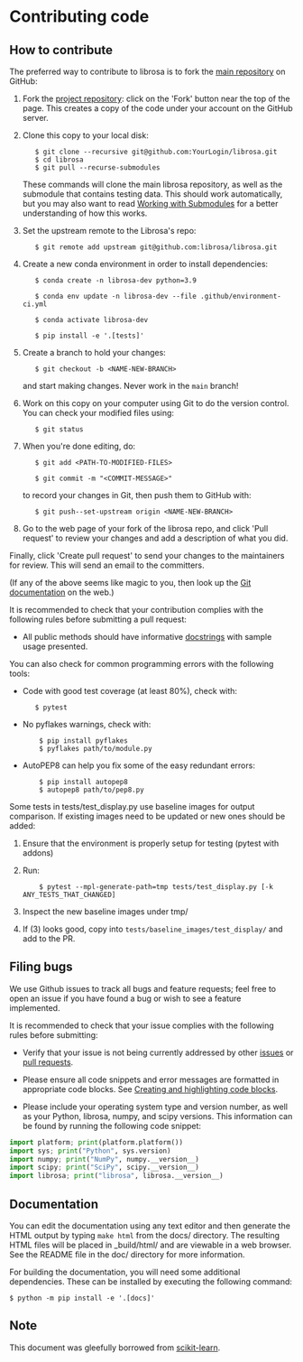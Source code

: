 
Contributing code
=================

How to contribute
-----------------

The preferred way to contribute to librosa is to fork the 
[main repository](http://github.com/librosa/librosa/) on
GitHub:

1. Fork the [project repository](http://github.com/librosa/librosa):
   click on the 'Fork' button near the top of the page. This creates
   a copy of the code under your account on the GitHub server.

2. Clone this copy to your local disk:

          $ git clone --recursive git@github.com:YourLogin/librosa.git
          $ cd librosa 
          $ git pull --recurse-submodules

    These commands will clone the main librosa repository, as well as the submodule
    that contains testing data.  This should work automatically, but you may also
    want to read [Working with Submodules](https://github.blog/2016-02-01-working-with-submodules/)
    for a better understanding of how this works.

3. Set the upstream remote to the Librosa's repo:

          $ git remote add upstream git@github.com:librosa/librosa.git 

4. Create a new conda environment in order to install dependencies:

          $ conda create -n librosa-dev python=3.9

          $ conda env update -n librosa-dev --file .github/environment-ci.yml

          $ conda activate librosa-dev

          $ pip install -e '.[tests]'

5. Create a branch to hold your changes:

          $ git checkout -b <NAME-NEW-BRANCH>

   and start making changes. Never work in the ``main`` branch!

6. Work on this copy on your computer using Git to do the version
   control. You can check your modified files using:

          $ git status 

7. When you're done editing, do:

          $ git add <PATH-TO-MODIFIED-FILES>

          $ git commit -m "<COMMIT-MESSAGE>"

   to record your changes in Git, then push them to GitHub with:

          $ git push--set-upstream origin <NAME-NEW-BRANCH>

8. Go to the web page of your fork of the librosa repo,
   and click 'Pull request' to review your changes and add a description
   of what you did.

Finally, click 'Create pull request' to send your changes to the
maintainers for review. This will send an email to the committers.

(If any of the above seems like magic to you, then look up the 
[Git documentation](http://git-scm.com/documentation) on the web.)

It is recommended to check that your contribution complies with the
following rules before submitting a pull request:

-  All public methods should have informative [docstrings](https://numpydoc.readthedocs.io/en/latest/format.html) with sample usage presented.

You can also check for common programming errors with the following
tools:

-  Code with good test coverage (at least 80%), check with:

          $ pytest

-  No pyflakes warnings, check with:

           $ pip install pyflakes
           $ pyflakes path/to/module.py

-  AutoPEP8 can help you fix some of the easy redundant errors:

           $ pip install autopep8
           $ autopep8 path/to/pep8.py

Some tests in tests/test_display.py use baseline images for output comparison.
If existing images need to be updated or new ones should be added:
1. Ensure that the environment is properly setup for testing (pytest with addons)
2. Run:

           $ pytest --mpl-generate-path=tmp tests/test_display.py [-k ANY_TESTS_THAT_CHANGED]

3. Inspect the new baseline images under tmp/
4. If (3) looks good, copy into `tests/baseline_images/test_display/` and add to the PR.

Filing bugs
-----------
We use Github issues to track all bugs and feature requests; feel free to
open an issue if you have found a bug or wish to see a feature implemented.

It is recommended to check that your issue complies with the
following rules before submitting:

-  Verify that your issue is not being currently addressed by other
   [issues](https://github.com/librosa/librosa/issues?q=)
   or [pull requests](https://github.com/librosa/librosa/pulls?q=).

-  Please ensure all code snippets and error messages are formatted in
   appropriate code blocks.
   See [Creating and highlighting code blocks](https://help.github.com/articles/creating-and-highlighting-code-blocks).

-  Please include your operating system type and version number, as well
   as your Python, librosa, numpy, and scipy versions. This information
   can be found by running the following code snippet:

  ```python
  import platform; print(platform.platform())
  import sys; print("Python", sys.version)
  import numpy; print("NumPy", numpy.__version__)
  import scipy; print("SciPy", scipy.__version__)
  import librosa; print("librosa", librosa.__version__)
  ```

Documentation
-------------

You can edit the documentation using any text editor and then generate
the HTML output by typing ``make html`` from the docs/ directory.
The resulting HTML files will be placed in _build/html/ and are viewable 
in a web browser. See the README file in the doc/ directory for more information.

For building the documentation, you will need some additional dependencies.
These can be installed by executing the following command:

    $ python -m pip install -e '.[docs]'
    
Note
----
This document was gleefully borrowed from [scikit-learn](http://scikit-learn.org/).

